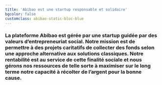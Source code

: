 ```yaml
---
title: 'Abibao est une startup responsable et solidaire'
bgcolor: false
customclass: abibao-static-bloc-blue
---
```


### La plateforme Abibao est gérée par une startup guidée par des valeurs d’entrepreneuriat social. Notre mission est de permettre à des projets caritatifs de collecter des fonds selon une approche alternative aux solutions classiques. Notre rentabilité est au service de cette finalité sociale et nous gérons nos ressources de telle sorte à maximiser sur le long terme notre capacité à récolter de l’argent pour la bonne cause.